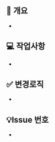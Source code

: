 <!--  PR 작성 가이드  1. 겸손한 어조를 사용하여 상대방이 기분나쁘지 않도록 노력할 것.  2. 명확하게 질문하고 명확하게 답변할 것.  3. 새로운 모듈 설치시 PR message에 기재할 것.  4. PR 올리기전에 branch 반드시 확인할 것. --> ## 📌 개요 <!-- PR내용에 대해 축약해서 적어주세요. -->  - ## 💻 작업사항 <!-- PR내용에 대해 상세설명이 필요하다면 이 부분에 기재 해주세요. -->  - ## ✅ 변경로직 <!-- 고친 사항을 적어주세요. 재PR 시에만 사용해 주세요! (재PR 아닌 경우 삭제) -->  - ## 💡Issue 번호 <!-- issue number을 link 시켜주세요 (ex. "- close #4242") --> - 